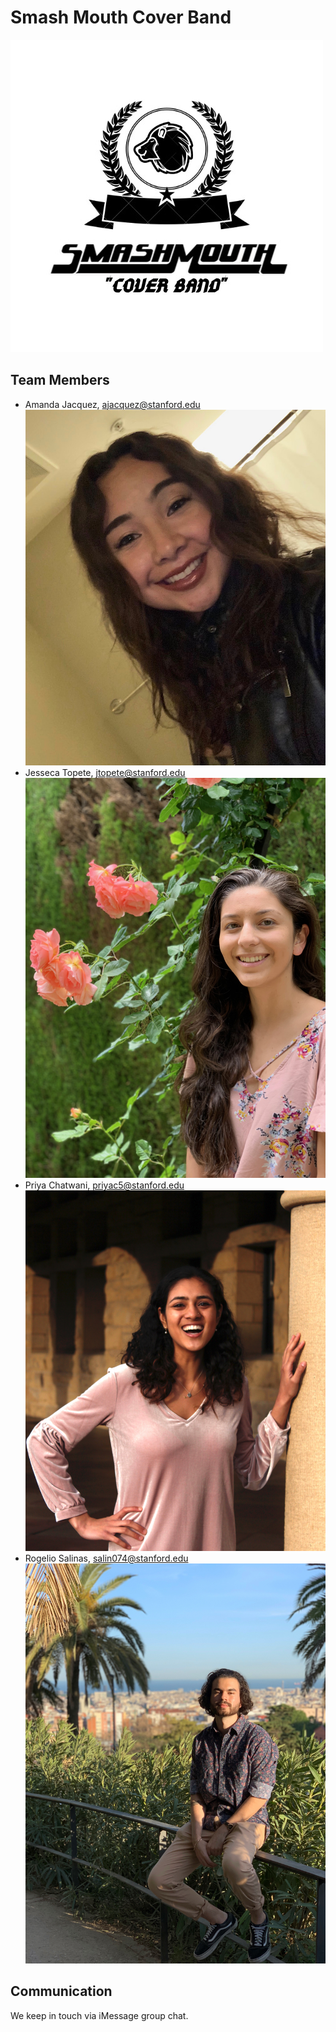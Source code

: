 # Smash Mouth Cover Band 
![](/images/Logo.jpeg)

## Team Members
* Amanda Jacquez, ajacquez@stanford.edu
![](/images/Amanda.jpeg)
* Jesseca Topete, jtopete@stanford.edu
![](/images/IMG_2132.jpeg)
* Priya Chatwani, priyac5@stanford.edu
![](/images/Priya.jpg)
* Rogelio Salinas, salin074@stanford.edu
![](/images/IMG_1128.jpg)

## Communication
We keep in touch via iMessage group chat.
